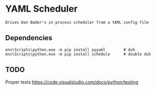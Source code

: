 # YAML Scheduler

    Drives Dan Bader's in process scheduler from a YAML config file

## Dependencies
```
env\Scripts\python.exe -m pip install pyyaml        # duh
env\Scripts\python.exe -m pip install schedule      # double duh
```

## TODO
Proper tests https://code.visualstudio.com/docs/python/testing
